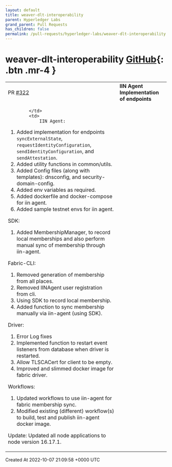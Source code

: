 ```yaml
---
layout: default
title: weaver-dlt-interoperability
parent: Hyperledger Labs
grand_parent: Pull Requests
has_children: false
permalink: /pull-requests/hyperledger-labs/weaver-dlt-interoperability
---
```


# weaver-dlt-interoperability <span class="fs-3 right-align">[GitHub](https://github.com/hyperledger-labs/weaver-dlt-interoperability){: .btn .mr-4 }</span>


<div>
    <table>
        <tr>
            <td>
                PR <a href="https://github.com/hyperledger-labs/weaver-dlt-interoperability/pull/322" class=".btn">#322</a>
            </td>
            <td>
                <b>
                    IIN Agent Implementation of endpoints
                </b>
            </td>
        </tr>
        <tr>
            <td>
                
            </td>
            <td>
                IIN Agent:
1. Added implementation for endpoints `syncExternalState`, `requestIdentityConfiguration`, `sendIdentityConfiguration`, and `sendAttestation`.
2. Added utility functions in common/utils.
3. Added Config files (along with templates): dnsconfig, and security-domain-config.
4. Added env variables as required.
5. Added dockerfile and docker-compose for iin agent.
6. Added sample testnet envs for  iin agent.

SDK:
1. Added MembershipManager, to record local memberships and also perform manual sync of membership through iin-agent.

Fabric-CLI:
1. Removed generation of membership from all places.
2. Removed IINAgent user registration from cli.
3. Using SDK to record local membership.
4. Added function to sync membership manually via iin-agent (using SDK).

Driver:
1. Error Log fixes
2. Implemented function to restart event listeners from database when driver is restarted.
3. Allow TLSCACert for client to be empty.
4. Improved and slimmed docker image for fabric driver.

Workflows:
1. Updated workflows to use iin-agent for fabric membership sync.
2. Modified existing (different) workflow(s) to build, test and publish iin-agent docker image.

Update:
Updated all node applications to node version 16.17.1.
            </td>
        </tr>
    </table>
    <div class="right-align">
        Created At 2022-10-07 21:09:58 +0000 UTC
    </div>
</div>

